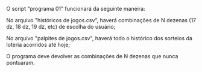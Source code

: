 O script "programa 01" funcionará da seguinte maneira:

No arquivo "históricos de jogos.csv", haverá combinações de N dezenas (17 dz, 18 dz, 19 dz, etc) de escolha do usuário;

No arquivo "palpites de jogos.csv", haverá todo o histórico dos sorteios da loteria acorridos até hoje;

O programa deve devolver as combinações de N dezenas que nunca pontuaram.